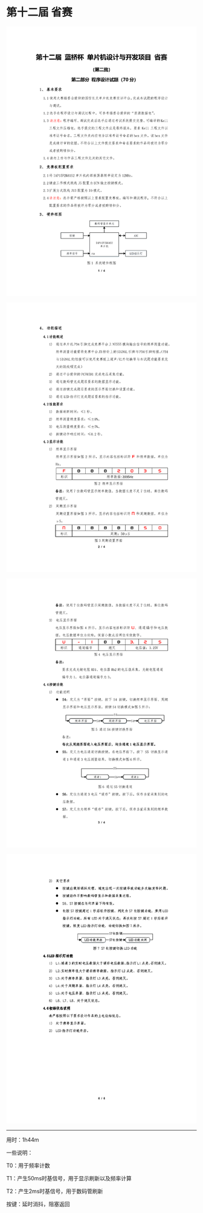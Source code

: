 # 第十二届 省赛

![](img/12届_第二批_单片机_程序设计_页面_1.png)

![](img/12届_第二批_单片机_程序设计_页面_2.png)

![](img/12届_第二批_单片机_程序设计_页面_3.png)

![](img/12届_第二批_单片机_程序设计_页面_4.png)

---

用时：1h44m

一些说明：

T0：用于频率计数

T1：产生50ms时基信号，用于显示刷新以及频率计算

T2：产生2ms时基信号，用于数码管刷新

按键：延时消抖，阻塞返回

